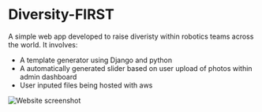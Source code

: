 # Diversity-FIRST
A simple web app developed to raise diveristy within robotics teams across the world. It involves:
<ul>
<li>A template generator using Django and python</li>
<li>A automatically generated slider based on user upload of photos within admin dashboard</li>
<li>User inputed files being hosted with aws</li>
</ul>

![Website screenshot](https://i.ibb.co/XypDD95/ftc.png)
